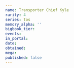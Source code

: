 ```yaml
---
name: Transporter Chief Kyle
rarity: 4
series: tos
memory_alpha: ''
bigbook_tier:
events:
in_portal:
date:
obtained:
mega:
published: false
---
```

